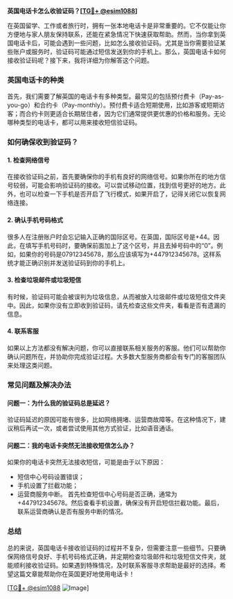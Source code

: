 **英国电话卡怎么收验证码？[[TG💪+ @esim1088](https://t.me/s/esim1088)]**

在英国留学、工作或者旅行时，拥有一张本地电话卡是非常重要的。它不仅能让你方便地与家人朋友保持联系，还能在紧急情况下快速获取帮助。然而，当你拿到英国电话卡后，可能会遇到一些问题，比如怎么接收验证码。尤其是当你需要验证某些账户或服务时，验证码可能通过短信发送到你的手机上。那么，英国电话卡如何接收验证码呢？接下来，我将详细为你解答这个问题。

### 英国电话卡的种类

首先，我们需要了解英国的电话卡有多种类型。最常见的包括预付费卡（Pay-as-you-go）和合约卡（Pay-monthly）。预付费卡适合短期使用，比如游客或短期访客；而合约卡则更适合长期居住者，因为它们通常提供更优惠的价格和服务。无论哪种类型的电话卡，都可以用来接收短信验证码。

### 如何确保收到验证码？

#### 1. **检查网络信号**
   在接收验证码之前，首先要确保你的手机有良好的网络信号。如果你所在的地方信号较弱，可能会影响验证码的接收。可以尝试移动位置，找到信号更好的地方。此外，也可以检查一下手机是否开启了飞行模式，如果开启了，记得关闭它以恢复网络连接。

#### 2. **确认手机号码格式**
   很多人在注册账户时会忘记输入正确的国际区号。在英国，国际区号是+44。因此，在填写手机号码时，要确保前面加上了这个区号，并且去掉号码中的“0”。例如，如果你的号码是07912345678，那么应该填写为+447912345678。这样系统才能正确识别并发送验证码到你的手机上。

#### 3. **检查垃圾邮件或垃圾短信**
   有时候，验证码可能会被误判为垃圾信息，从而被放入垃圾邮件或垃圾短信文件夹中。因此，如果你没有立即收到验证码，请先检查这些文件夹，看看是否有遗漏的信息。

#### 4. **联系客服**
   如果以上方法都没有解决问题，你可以直接联系相关服务的客服。他们可以帮助你确认问题所在，并协助你完成验证过程。大多数大型服务商都会有专门的客服团队来处理这类问题。

### 常见问题及解决办法

#### 问题一：为什么我的验证码总是延迟？
   验证码延迟的原因可能有很多，比如网络拥堵、运营商故障等。在这种情况下，建议稍后再试一次，或者尝试使用其他方式验证，比如语音通话。

#### 问题二：我的电话卡突然无法接收短信怎么办？
   如果你的电话卡突然无法接收短信，可能是由于以下原因：
   - 短信中心号码设置错误；
   - 手机设置了拦截功能；
   - 运营商服务中断。
   首先检查短信中心号码是否正确，通常为+447912345678。然后查看手机设置，确保没有开启短信拦截功能。最后，联系运营商确认是否有服务中断的情况。

### 总结

总的来说，英国电话卡接收验证码的过程并不复杂，但需要注意一些细节。只要确保网络信号良好、手机号码格式正确，并定期检查垃圾邮件和垃圾短信文件夹，就能顺利接收验证码。如果遇到特殊情况，及时联系客服寻求帮助是最好的选择。希望这篇文章能帮助你在英国更好地使用电话卡！

[[TG💪+ @esim1088](https://t.me/s/esim1088) ![Image](https://i.postimg.cc/4NQfJmqS/Snipaste-2025-05-13-00-14-12.png)]